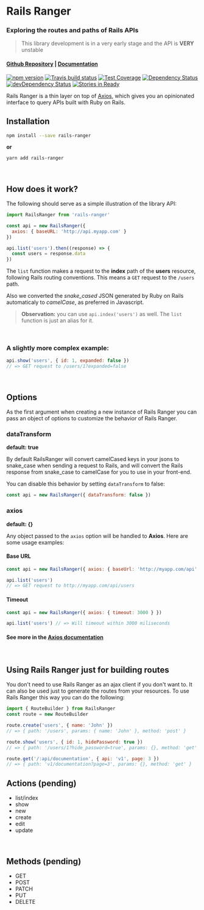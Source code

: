 # Rails Ranger
### Exploring the routes and paths of Rails APIs
> This library development is in a very early stage and the API is **VERY** unstable

#### [Github Repository](https://github.com/victor-am/rails-ranger) | [Documentation](https://victor-am.github.io/rails-ranger)

[![npm version](https://badge.fury.io/js/rails-ranger.svg)](https://badge.fury.io/js/rails-ranger)
[![Travis build status](http://img.shields.io/travis/victor-am/rails-ranger.svg?style=flat)](https://travis-ci.org/victor-am/rails-ranger)
[![Test Coverage](https://codeclimate.com/github/victor-am/rails-ranger/badges/coverage.svg)](https://codeclimate.com/github/victor-am/rails-ranger)
[![Dependency Status](https://david-dm.org/victor-am/rails-ranger.svg)](https://david-dm.org/victor-am/rails-ranger)
[![devDependency Status](https://david-dm.org/victor-am/rails-ranger/dev-status.svg)](https://david-dm.org/victor-am/rails-ranger#info=devDependencies)
[![Stories in Ready](https://badge.waffle.io/victor-am/rails-ranger.png?label=ready&title=Ready)](https://waffle.io/victor-am/rails-ranger?utm_source=badge)

Rails Ranger is a thin layer on top of [Axios](https://github.com/mzabriskie/axios), which gives you an opinionated interface to query APIs built with Ruby on Rails.

## Installation
```bash
npm install --save rails-ranger
```

**or**

```bash
yarn add rails-ranger
```
<br>

## How does it work?

The following should serve as a simple illustration of the library API:

```javascript
import RailsRanger from 'rails-ranger'

const api = new RailsRanger({
  axios: { baseURL: 'http://api.myapp.com' }
})

api.list('users').then((response) => {
  const users = response.data
})
```

The `list` function makes a request to the **index** path of the **users** resource, following Rails routing conventions. This means a `GET` request to the `/users` path.

Also we converted the *snake_cased* JSON generated by Ruby on Rails automaticaly to *camelCase*, as preferred in Javascript.

> **Observation:** you can use `api.index('users')` as well. The `list` function is just an alias for it.
<br>

### A slightly more complex example:

```javascript
api.show('users', { id: 1, expanded: false })
// => GET request to /users/1?expanded=false
```
<br>

## Options
As the first argument when creating a new instance of Rails Ranger you can pass an object of options to customize the behavior of Rails Ranger.

### dataTransform
**default: true**

By default RailsRanger will convert camelCased keys in your jsons to snake_case when sending a request to Rails, and will convert the Rails response from snake_case to camelCase for you to use in your front-end.

You can disable this behavior by setting `dataTransform` to false:

```javascript
const api = new RailsRanger({ dataTransform: false })
```

### axios
**default: {}**

Any object passed to the `axios` option will be handled to **Axios**.
Here are some usage examples:

#### Base URL
```javascript
const api = new RailsRanger({ axios: { baseUrl: 'http://myapp.com/api' } })

api.list('users')
// => GET request to http://myapp.com/api/users
```

#### Timeout
```javascript
const api = new RailsRanger({ axios: { timeout: 3000 } })

api.list('users') // => Will timeout within 3000 miliseconds
```

#### See more in the [Axios documentation](https://github.com/mzabriskie/axios#request-config)
<br>

## Using Rails Ranger just for building routes
You don't need to use Rails Ranger as an ajax client if you don't want to. It can also be used just to generate the routes from your resources. To use Rails Ranger this way you can do the following:

```javascript
import { RouteBuilder } from RailsRanger
const route = new RouteBuilder

route.create('users', { name: 'John' })
// => { path: '/users', params: { name: 'John' }, method: 'post' }

route.show('users', { id: 1, hidePassword: true })
// => { path: '/users/1?hide_password=true', params: {}, method: 'get' }

route.get('/:api/documentation', { api: 'v1', page: 3 })
// => { path: 'v1/documentation?page=3', params: {}, method: 'get' }
```

## Actions (pending)

- list/index
- show
- new
- create
- edit
- update
<br>

## Methods (pending)

- GET
- POST
- PATCH
- PUT
- DELETE
<br>

